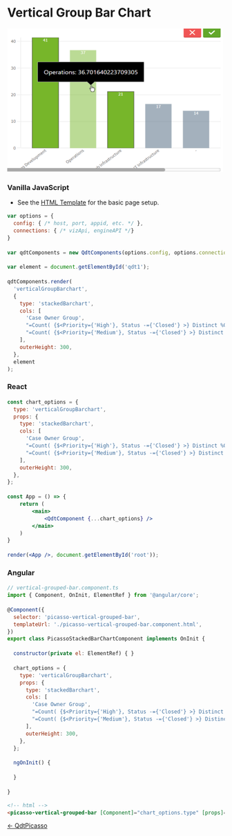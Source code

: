 # Vertical Group Bar Chart

![Vertical Group Bar Chart](../assets/picassoVerticalBarchart.png)

### Vanilla JavaScript

- See the [HTML Template](https://github.com/qlik-demo-team/qdt-components/blob/master/docs/usage/Html.md) for the
basic page setup. 

```js
var options = {
  config: { /* host, port, appid, etc. */ },
  connections: { /* vizApi, engineAPI */}
}

var qdtComponents = new QdtComponents(options.config, options.connections);

var element = document.getElementById('qdt1');

qdtComponents.render(
  'verticalGroupBarchart',
  {
    type: 'stackedBarchart',
    cols: [
      'Case Owner Group',
      "=Count( {$<Priority={'High'}, Status -={'Closed'} >} Distinct %CaseId )",
      "=Count( {$<Priority={'Medium'}, Status -={'Closed'} >} Distinct %CaseId)",
    ],
    outerHeight: 300,
  }, 
  element
);
```

### React

```jsx
const chart_options = {
  type: 'verticalGroupBarchart',
  props: {
    type: 'stackedBarchart',
    cols: [
      'Case Owner Group',
      "=Count( {$<Priority={'High'}, Status -={'Closed'} >} Distinct %CaseId )",
      "=Count( {$<Priority={'Medium'}, Status -={'Closed'} >} Distinct %CaseId)",
    ],
    outerHeight: 300,
  },
};

const App = () => {
    return (
        <main>
            <QdtComponent {...chart_options} />
        </main>
    )
}

render(<App />, document.getElementById('root'));
```

### Angular

```js
// vertical-grouped-bar.component.ts
import { Component, OnInit, ElementRef } from '@angular/core';

@Component({
  selector: 'picasso-vertical-grouped-bar',
  templateUrl: './picasso-vertical-grouped-bar.component.html',
})
export class PicassoStackedBarChartComponent implements OnInit {

  constructor(private el: ElementRef) { }

  chart_options = {
    type: 'verticalGroupBarchart',
    props: {
      type: 'stackedBarchart',
      cols: [
        'Case Owner Group',
        "=Count( {$<Priority={'High'}, Status -={'Closed'} >} Distinct %CaseId )",
        "=Count( {$<Priority={'Medium'}, Status -={'Closed'} >} Distinct %CaseId)",
      ],
      outerHeight: 300,
    },
  };

  ngOnInit() {

  }

}
```

```html
<!-- html -->
<picasso-vertical-grouped-bar [Component]="chart_options.type" [props]="chart_options.props"></picasso-vertical-grouped-bar>
```


[← QdtPicasso](../)
